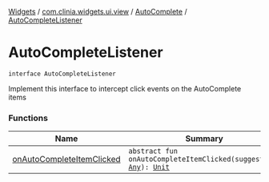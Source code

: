[Widgets](../../../index.md) / [com.clinia.widgets.ui.view](../../index.md) / [AutoComplete](../index.md) / [AutoCompleteListener](./index.md)

# AutoCompleteListener

`interface AutoCompleteListener`

Implement this interface to intercept click events on the AutoComplete items

### Functions

| Name | Summary |
|---|---|
| [onAutoCompleteItemClicked](on-auto-complete-item-clicked.md) | `abstract fun onAutoCompleteItemClicked(suggestion: `[`Any`](https://kotlinlang.org/api/latest/jvm/stdlib/kotlin/-any/index.html)`): `[`Unit`](https://kotlinlang.org/api/latest/jvm/stdlib/kotlin/-unit/index.html) |
